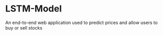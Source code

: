 # LSTM-Model

An end-to-end web application used to predict prices and allow users to buy or sell stocks
